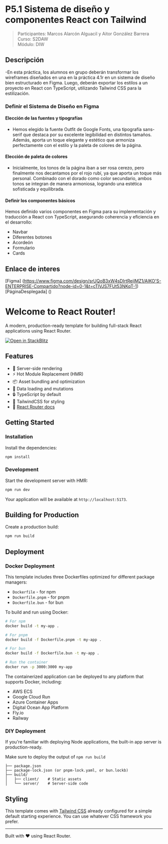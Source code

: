 # P5.1 Sistema de diseño y componentes React con Tailwind
> Participantes: Marcos Alarcón Alguacil y Aitor González Barrera 
> Curso: S2DAW  
> Módulo: DIW 

## Descripción

-En esta práctica, los alumnos en grupo deberán transformar los wireframes diseñados en una en la práctica 4.1r en un sistema de diseño bien estructurado en Figma. Luego, deberán exportar los estilos a un proyecto en React con TypeScript, utilizando Tailwind CSS para la estilización.

### Definir el Sistema de Diseño en Figma
#### Elección de las fuentes y tipografías
- Hemos elegido la fuente Outfit de Google Fonts, una tipografía sans-serif que destaca por su excelente legibilidad en distintos tamaños. Además, aporta un toque elegante y estético que armoniza perfectamente con el estilo y la paleta de colores de la página.
#### Elección de paleta de colores
- Inicialmente, los tonos de la página iban a ser rosa cerezo, pero finalmente nos decantamos por el rojo rubí, ya que aporta un toque más personal. Combinado con el dorado como color secundario, ambos tonos se integran de manera armoniosa, logrando una estética sofisticada y equilibrada.
#### Definir los componentes básicos
Hemos definido varios componentes en Figma para su implementación y traducción a React con TypeScript, asegurando coherencia y eficiencia en el desarrollo:
  - Navbar
  - Diferentes botones
  - Acordeón
  - Formulario
  - Cards

## Enlace de interes

[Figma] (https://www.figma.com/design/srUQoB3xW4sDIrtRejIMZ1/AIKO'S-ENTERPRISE-Compartido?node-id=0-1&t=cTlVJS7FUt53NKqT-1)
[PáginaDesplegada] ()

# Welcome to React Router!

A modern, production-ready template for building full-stack React applications using React Router.

[![Open in StackBlitz](https://developer.stackblitz.com/img/open_in_stackblitz.svg)](https://stackblitz.com/github/remix-run/react-router-templates/tree/main/default)

## Features

- 🚀 Server-side rendering
- ⚡️ Hot Module Replacement (HMR)
- 📦 Asset bundling and optimization
- 🔄 Data loading and mutations
- 🔒 TypeScript by default
- 🎉 TailwindCSS for styling
- 📖 [React Router docs](https://reactrouter.com/)

## Getting Started

### Installation

Install the dependencies:

```bash
npm install
```

### Development

Start the development server with HMR:

```bash
npm run dev
```

Your application will be available at `http://localhost:5173`.

## Building for Production

Create a production build:

```bash
npm run build
```

## Deployment

### Docker Deployment

This template includes three Dockerfiles optimized for different package managers:

- `Dockerfile` - for npm
- `Dockerfile.pnpm` - for pnpm
- `Dockerfile.bun` - for bun

To build and run using Docker:

```bash
# For npm
docker build -t my-app .

# For pnpm
docker build -f Dockerfile.pnpm -t my-app .

# For bun
docker build -f Dockerfile.bun -t my-app .

# Run the container
docker run -p 3000:3000 my-app
```

The containerized application can be deployed to any platform that supports Docker, including:

- AWS ECS
- Google Cloud Run
- Azure Container Apps
- Digital Ocean App Platform
- Fly.io
- Railway

### DIY Deployment

If you're familiar with deploying Node applications, the built-in app server is production-ready.

Make sure to deploy the output of `npm run build`

```
├── package.json
├── package-lock.json (or pnpm-lock.yaml, or bun.lockb)
├── build/
│   ├── client/    # Static assets
│   └── server/    # Server-side code
```

## Styling

This template comes with [Tailwind CSS](https://tailwindcss.com/) already configured for a simple default starting experience. You can use whatever CSS framework you prefer.

---

Built with ❤️ using React Router.
